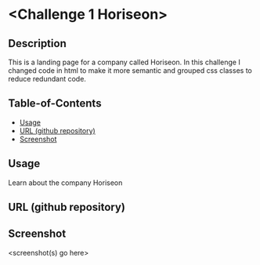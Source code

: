# <Challenge 1 Horiseon>

## Description

This is a landing page for a company called Horiseon. In this challenge  I changed code in html to make it more semantic and grouped css classes to reduce redundant code.

## Table-of-Contents
* [Usage](#usage)
* [URL (github repository)](#urlrepo)
* [Screenshot](#screenshot)



## Usage

Learn about the company Horiseon

## URL (github repository)<a name="urlrepo"></a>

<url to deployed link>

## Screenshot
<screenshot(s) go here>